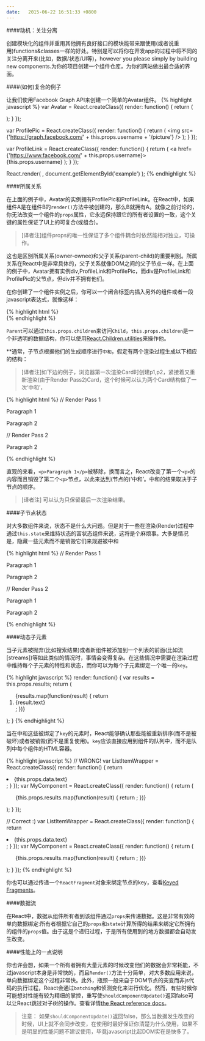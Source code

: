 ```yaml
---
date:   2015-06-22 16:51:33 +0800
---
```


####动机：关注分离

创建模块化的组件并重用其他拥有良好接口的模块能带来跟使用(或者说重用)functions&classes一样的好处。特别是可以将你在开发app的过程中将不同的关注分离开来(比如，数据/状态/UI等)，however you please simply by building new components.为你的项目创建一个组件仓库，为你的网站做出最合适的界面。

####(如何)复合的例子

让我们使用Facebook Graph API来创建一个简单的Avatar组件。
{% highlight javascript %}
var Avatar = React.createClass({
  render: function() {
    return (
      <div>
        <ProfilePic username={this.props.username} />
        <ProfileLink username={this.props.username} />
      </div>
    );
  }
});

var ProfilePic = React.createClass({
  render: function() {
    return (
      <img src={'https://graph.facebook.com/' + this.props.username + '/picture'} />
    );
  }
});

var ProfileLink = React.createClass({
  render: function() {
    return (
      <a href={'https://www.facebook.com/' + this.props.username}>
        {this.props.username}
      </a>
    );
  }
});

React.render(
  <Avatar username="pwh" />,
  document.getElementById('example')
);
{% endhighlight %}

####所属关系

在上面的例子中，Avatar的实例拥有ProfilePic和ProfileLink。在React中，如果组件A是在组件B的```render()```方法中被创建的，那么B就拥有A。就像之前讨论的，你无法改变一个组件的```props```属性，它永远保持跟它的所有者设置的一致，这个关键的属性保证了UI上的可复合(或组合)。

>   [译者注]组件props的唯一性保证了多个组件耦合时依然能相对独立，可操作。

这也是区别所属关系(owner-ownee)和父子关系(parent-child)的重要判别。所属关系在React中是非常具体的，父子关系就像DOM之间的父子节点一样。在上面的例子中，Avatar拥有实例div,ProfileLink和ProfilePic，而div是ProfileLink和ProfilePic的父节点，但div并不拥有他们。

在你创建了一个组件实例之后，你可以一个闭合标签内插入另外的组件或者一段javascript表达式，就像这样：

{% highlight html %}
<Parent><Child /></Parent>  
{% endhighlight %}

```Parent```可以通过```this.props.children```来访问```Child```，```this.props.children```是一个非透明的数据结构，你可以使用[React.Children.utilities]()来操作他。

**通常，子节点根据他们的生成顺序进行```中和```，假定有两个渲染过程生成以下相应的结构：

>   [译者注]如下边的例子，浏览器第一次渲染Card时创建p1,p2，紧接着又重新渲染(由于Render Pass2)Card，这个时候可以认为两个Card结构做了一次‘中和’，

{% highlight html %}
// Render Pass 1
<Card>
  <p>Paragraph 1</p>
  <p>Paragraph 2</p>
</Card>
// Render Pass 2
<Card>
  <p>Paragraph 2</p>
</Card> 
{% endhighlight %}

直观的来看，```<p>Paragraph 1</p>```被移除，换而言之，React改变了第一个```<p>```的内容而且销毁了第二个```<p>```节点，以此来达到(节点的)‘中和’。中和的结果取决于子节点的顺序。

>   [译者注] 可以认为只保留最后一次渲染结果。

####子节点状态

对大多数组件来说，状态不是什么大问题。但是对于一些在渲染(Render)过程中通过```this.state```来维持状态的富状态组件来说，这将是个麻烦事。大多是情况是，隐藏一些元素而不是销毁它们来规避被中和

{% highlight html %}
// Render Pass 1
<Card>
  <p>Paragraph 1</p>
  <p>Paragraph 2</p>
</Card>
// Render Pass 2
<Card>
  <p style={{display: 'none'}}>Paragraph 1</p>
  <p>Paragraph 2</p>
</Card> 
{% endhighlight %}

####动态子元素

当子元素被抛弃(比如搜索结果)或者新组件被添加到一个列表的前面(比如流[streams])等如此类似的情况时，事情会变得复杂。在这些情况中需要在渲染过程中维持每个子元素的特性和状态，而你可以为每个子元素绑定一个唯一的```key```。

{% highlight javascript %}
render: function() {
    var results = this.props.results;
    return (
      <ol>
        {results.map(function(result) {
          return <li key={result.id}>{result.text}</li>;
        })}
      </ol>
    );
  }
{% endhighlight %}

当在中和这些被绑定了```key```的元素时，React能够确认那些能被重新排序(而不是被破坏)或者被销毁(而不是重复使用)。```key```应该直接应用到组件的队列中，而不是队列中每个组件的HTML容器。

{% highlight javascript %}
// WRONG!
var ListItemWrapper = React.createClass({
  render: function() {
    return <li key={this.props.data.id}>{this.props.data.text}</li>;
  }
});
var MyComponent = React.createClass({
  render: function() {
    return (
      <ul>
        {this.props.results.map(function(result) {
          return <ListItemWrapper data={result}/>;
        })}
      </ul>
    );
  }
});

// Correct :)
var ListItemWrapper = React.createClass({
  render: function() {
    return <li>{this.props.data.text}</li>;
  }
});
var MyComponent = React.createClass({
  render: function() {
    return (
      <ul>
        {this.props.results.map(function(result) {
           return <ListItemWrapper key={result.id} data={result}/>;
        })}
      </ul>
    );
  }
});
{% endhighlight %}

你也可以通过传递一个```ReactFragment```对象来绑定节点的key，查看[Keyed Fragments]()。

####数据流

在React中，数据从组件所有者到该组件通过```props```来传递数据。这是非常有效的单向数据绑定:所有者根据它自己的```props```和```state```计算所得的结果来绑定它所拥有的组件的```props```值。由于这是个递归过程，于是所有使用到的地方数据都会自动发生改变。

####性能上的一点说明

你也许会想，如果一个所有者拥有大量元素的时候改变他们的数据会非常耗能，不过javascript本身是非常快的，而且```Render()```方法十分简单，对大多数应用来说，单向数据绑定这个过程非常快。此外，瓶颈一般来自于DOM节点的突变而非js代码的执行过程，React会通过```batching```和侦测变化来进行优化。然而，有些时候你可能想对性能有较为精细的掌控，重写使```shouldComponentUpdate()```返回false可以让React跳过对子树的操作。查看详情[the React reference docs]()。

>   注意：
>       如果```shouldComponentUpdate()```返回false，那么当数据发生改变的时候，UI上就不会同步改变，在使用时最好保证你清楚为什么使用，如果不是明显的性能问题不建议使用，毕竟javascript比起DOM实在是快多了。　

